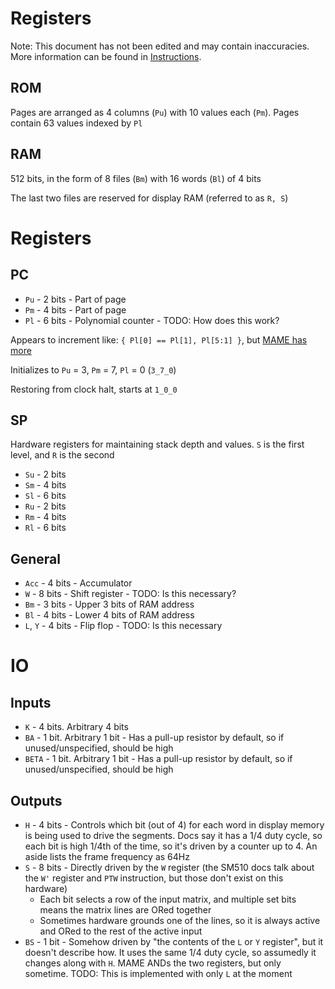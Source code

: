 # Registers

Note: This document has not been edited and may contain inaccuracies. More information can be found in [Instructions](instructions.md).

## ROM

Pages are arranged as 4 columns (`Pu`) with 10 values each (`Pm`). Pages contain 63 values indexed by `Pl`

## RAM

512 bits, in the form of 8 files (`Bm`) with 16 words (`Bl`) of 4 bits

The last two files are reserved for display RAM (referred to as `R, S`)

# Registers

## PC

* `Pu` - 2 bits - Part of page
* `Pm` - 4 bits - Part of page
* `Pl` - 6 bits - Polynomial counter - TODO: How does this work?

Appears to increment like: `{ Pl[0] == Pl[1], Pl[5:1] }`, but [MAME has more](https://github.com/mamedev/mame/blob/master/src/devices/cpu/sm510/sm510base.cpp#L260)

Initializes to `Pu` = 3, `Pm` = 7, `Pl` = 0 (`3_7_0`)

Restoring from clock halt, starts at `1_0_0`

## SP

Hardware registers for maintaining stack depth and values. `S` is the first level, and `R` is the second

* `Su` - 2 bits
* `Sm` - 4 bits
* `Sl` - 6 bits
* `Ru` - 2 bits
* `Rm` - 4 bits
* `Rl` - 6 bits

## General

* `Acc` - 4 bits - Accumulator
* `W` - 8 bits - Shift register - TODO: Is this necessary?
* `Bm` - 3 bits - Upper 3 bits of RAM address
* `Bl` - 4 bits - Lower 4 bits of RAM address
* `L`, `Y` - 4 bits - Flip flop - TODO: Is this necessary

# IO

## Inputs

* `K` - 4 bits. Arbitrary 4 bits
* `BA` - 1 bit. Arbitrary 1 bit - Has a pull-up resistor by default, so if unused/unspecified, should be high
* `BETA` - 1 bit. Arbitrary 1 bit - Has a pull-up resistor by default, so if unused/unspecified, should be high

## Outputs

* `H` - 4 bits - Controls which bit (out of 4) for each word in display memory is being used to drive the segments. Docs say it has a 1/4 duty cycle, so each bit is high 1/4th of the time, so it's driven by a counter up to 4. An aside lists the frame frequency as 64Hz
* `S` - 8 bits - Directly driven by the `W` register (the SM510 docs talk about the `W'` register and `PTW` instruction, but those don't exist on this hardware)
  * Each bit selects a row of the input matrix, and multiple set bits means the matrix lines are ORed together
  * Sometimes hardware grounds one of the lines, so it is always active and ORed to the rest of the active input
* `BS` - 1 bit - Somehow driven by "the contents of the `L` or `Y` register", but it doesn't describe how. It uses the same 1/4 duty cycle, so assumedly it changes along with `H`. MAME ANDs the two registers, but only sometime. TODO: This is implemented with only `L` at the moment